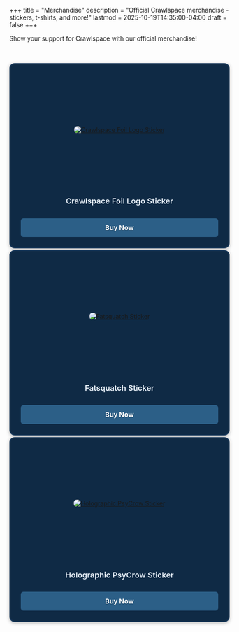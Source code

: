 +++
title = "Merchandise"
description = "Official Crawlspace merchandise - stickers, t-shirts, and more!"
lastmod = 2025-10-19T14:35:00-04:00
draft = false
+++

Show your support for Crawlspace with our official merchandise!

<style>
.merch-grid {
  display: grid;
  grid-template-columns: repeat(auto-fit, minmax(300px, 1fr));
  gap: 3.5rem 2.5rem;
  margin: 3rem 0;
  padding: 0;
}

.merch-card {
  display: flex;
  flex-direction: column;
  background: #0f2a45;
  border: 2px solid #1a3a5c;
  border-radius: 12px;
  padding: 1.5rem;
  text-align: center;
  transition: all 0.3s ease;
  box-shadow: 0 2px 8px rgba(0, 0, 0, 0.3);
  height: 100%;
}

.merch-card:hover {
  border-color: #4a7ba3;
  box-shadow: 0 4px 16px rgba(0, 0, 0, 0.4);
  transform: translateY(-2px);
}

.merch-image {
  flex: 1;
  display: flex;
  align-items: center;
  justify-content: center;
  margin-bottom: 1rem;
  min-height: 200px;
}

.merch-image img {
  max-width: 100%;
  max-height: 180px;
  height: auto;
  border-radius: 8px;
  transition: transform 0.3s ease;
}

.merch-card:hover .merch-image img {
  transform: scale(1.05);
}

.merch-title {
  font-size: 1.1rem;
  font-weight: 600;
  color: #e8f0f8;
  margin: 0 0 1rem 0;
  line-height: 1.4;
  min-height: 2.8rem;
  display: flex;
  align-items: center;
  justify-content: center;
}

.merch-button {
  display: inline-block;
  background-color: #2c5f87;
  color: #ffffff !important;
  padding: 0.75rem 2rem;
  text-decoration: none;
  border-radius: 6px;
  font-weight: 700;
  font-size: 0.95rem;
  transition: all 0.3s ease;
  margin-top: auto;
  text-shadow: 0 1px 2px rgba(0, 0, 0, 0.3);
}

.merch-button:hover {
  background-color: #3a6d95;
  color: #ffffff !important;
  transform: translateY(-1px);
  box-shadow: 0 2px 8px rgba(44, 95, 135, 0.4);
}

.merch-button:visited {
  color: #ffffff !important;
}

.merch-button:active {
  color: #ffffff !important;
}

@media (max-width: 768px) {
  .merch-grid {
    grid-template-columns: 1fr;
    gap: 3rem;
    margin: 2rem 0;
  }

  .merch-card {
    padding: 1.25rem;
  }

  .merch-image {
    min-height: 160px;
  }
}

@media (max-width: 480px) {
  .merch-card {
    padding: 1rem;
  }

  .merch-image {
    min-height: 140px;
  }

  .merch-button {
    padding: 0.625rem 1.5rem;
    font-size: 0.9rem;
  }
}
</style>

<div class="merch-grid">

<div class="merch-card">
  <div class="merch-image">
    <a href="https://www.stickermule.com/item/2421090c47beca439db7eb43447fd0e4" target="_blank" rel="noopener noreferrer">
      <img src="/images/merch/crawlspace-foil-logo.png" alt="Crawlspace Foil Logo Sticker">
    </a>
  </div>
  <div class="merch-title">Crawlspace Foil Logo Sticker</div>
  <a href="https://www.stickermule.com/item/2421090c47beca439db7eb43447fd0e4" target="_blank" rel="noopener noreferrer" class="merch-button">Buy Now</a>
</div>

<div class="merch-card">
  <div class="merch-image">
    <a href="https://www.stickermule.com/item/2421090c47beca439db7eb434479d8e0" target="_blank" rel="noopener noreferrer">
      <img src="/images/merch/fatsquatch-sticker.png" alt="Fatsquatch Sticker">
    </a>
  </div>
  <div class="merch-title">Fatsquatch Sticker</div>
  <a href="https://www.stickermule.com/item/2421090c47beca439db7eb434479d8e0" target="_blank" rel="noopener noreferrer" class="merch-button">Buy Now</a>
</div>

<div class="merch-card">
  <div class="merch-image">
    <a href="https://www.stickermule.com/item/2421090c47beca439db7ee4c4978d2e6" target="_blank" rel="noopener noreferrer">
      <img src="/images/merch/psychedelic-crow-on-foil.png" alt="Holographic PsyCrow Sticker">
    </a>
  </div>
  <div class="merch-title">Holographic PsyCrow Sticker</div>
  <a href="https://www.stickermule.com/item/2421090c47beca439db7ee4c4978d2e6" target="_blank" rel="noopener noreferrer" class="merch-button">Buy Now</a>
</div>

</div>
